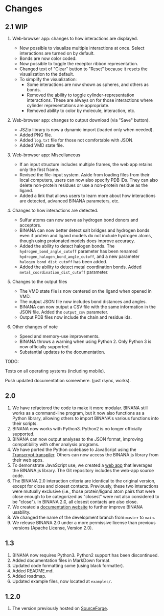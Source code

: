 # Changes

## 2.1 WIP

1. Web-browser app: changes to how interactions are displayed.
   - Now possible to visualize multiple interactions at once. Select
     interactions are turned on by default.
   - Bonds are now color coded.
   - Now possible to toggle the receptor ribbon representation.
   - Changed text of "Clear" button to "Reset" because it resets the
     visualization to the default.
   - To simplify the visualization:
     - Some interactions are now shown as spheres, and others as bonds.
     - Removed the ability to toggle cylinder-representation interactions. These
       are always on for those interactions where cylinder representations are
       appropriate.
     - Removed ability to color by molecule, interaction, etc.

2. Web-browser app: changes to output download (via "Save" button).
   - JSZip library is now a dynamic import (loaded only when needed).
   - Added PNG file.
   - Added `log.txt` file for those not comfortable with JSON.
   - Added VMD state file.

3. Web-browser app: Miscellaneous
   - If an input structure includes multiple frames, the web app retains only
     the first frame.
   - Revised the file-input system. Aside from loading files from their local
     computers, users can now also specify PDB IDs. They can also delete
     non-protein residues or use a non-protein residue as the ligand.
   - Added a link that allows users to learn more about how interactions are
     detected, advanced BINANA parameters, etc.

4. Changes to how interactions are detected.
   - Sulfur atoms can now serve as hydrogen bond donors and acceptors.
   - BINANA can now better detect salt bridges and hydrogen bonds even if
     protein and ligand models do not include hydrogen atoms, though using
     protonated models does improve accuracy.
   - Added the ability to detect halogen bonds. The `hydrogen_bond_angle_cutoff`
     parameter has been renamed `hydrogen_halogen_bond_angle_cutoff`, and a new
     parameter `halogen_bond_dist_cutoff` has been added.
   - Added the ability to detect metal coordination bonds. Added
     `metal_coordination_dist_cutoff` parameter.

5. Changes to the output files
   - The VMD state file is now centered on the ligand when opened in VMD.
   - The output JSON file now includes bond distances and angles.
   - BINANA can now output a CSV file with the same information in the JSON
     file.  Added the `output_csv` parameter.
   - Output PDB files now include the chain and residue ids.

6. Other changes of note
   - Speed and memory-use improvements.
   - BINANA throws a warning when using Python 2. Only Python 3 is now
     officially supported.
   - Substantial updates to the documentation.

TODO:

Tests on all operating systems (including mobile).

Push updated documentation somewhere. (just rsync, works).

## 2.0

1. We have refactored the code to make it more modular. BINANA still works as a
   command-line program, but it now also functions as a Python library, allowing
   others to import BINANA's various functions into their scripts.
2. BINANA now works with Python3. Python2 is no longer officially supported.
3. BINANA can now output analyses to the JSON format, improving compatibility
   with other analysis programs.
4. We have ported the Python codebase to JavaScript using the [Transcrypt
   transpiler](https://www.transcrypt.org/). Others can now access the BINANA.js
   library from their web apps.
5. To demonstrate JavaScript use, we created a [web
   app](http://durrantlab.com/binana/) that leverages the BINANA.js library. The
   Git repository includes the web-app source code.
6. The BINANA 2.0 interaction criteria are identical to the original version,
   except for close and closest contacts. Previously, these two interactions
   were mutually exclusive (i.e., those protein/ligand atom pairs that were
   close enough to be categorized as "closest" were not also considered to be
   "close"). In BINANA 2.0, all closest contacts are also close.
7. We created a [documentation website](http://durrantlab.com/apps/binana/docs/)
   to further improve BINANA usability.
8. We changed the name of the development branch from `master` to `main`.
9. We release BINANA 2.0 under a more permissive license than previous versions
   (Apache License, Version 2.0). 

## 1.3

1. BINANA now requires Python3. Python2 support has been discontinued.
2. Added documentation files in MarkDown format.
3. Updated code formatting some (using black formatter).
4. Added README.md.
5. Added roadmap.
6. Updated example files, now located at `examples/`.

## 1.2.0

1. The version previously hosted on
   [SourceForge](https://sourceforge.net/projects/binana/).
